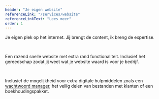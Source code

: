 ```yaml
---
header: "Je eigen website"
referenceLink: "/services/website"
referenceLinkText: "Lees meer"
order: 1
---
```


Je eigen plek op het internet. Jij brengt de content, ik breng de expertise. 

<br>

Een razend snelle website met extra rand functionaliteit. Inclusief het gereedschap zodat jij weet wat je website waard is voor je bedrijf. 

<br>

Inclusief de mogelijkheid voor extra digitale hulpmiddelen zoals een [wachtwoord manager](https://www.vaultwarden.ca/), het veilig delen van bestanden met klanten of een boekhoudingspakket.
